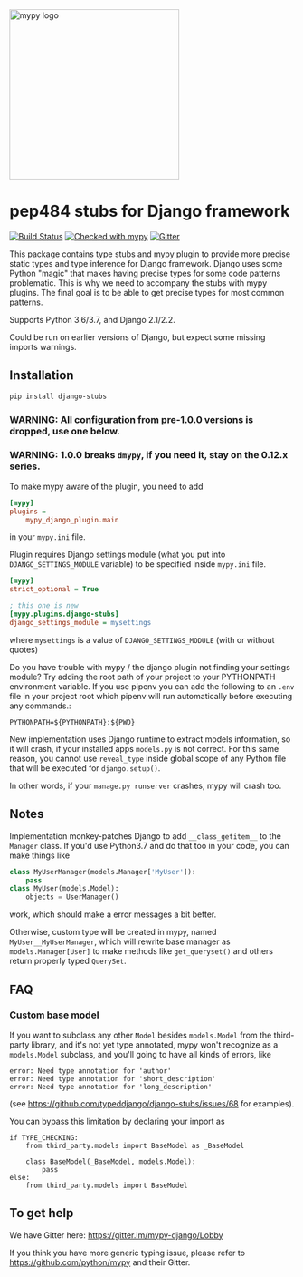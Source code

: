 <img src="http://mypy-lang.org/static/mypy_light.svg" alt="mypy logo" width="300px"/>

# pep484 stubs for Django framework

[![Build Status](https://travis-ci.org/typeddjango/django-stubs.svg?branch=master)](https://travis-ci.org/typeddjango/django-stubs)
[![Checked with mypy](http://www.mypy-lang.org/static/mypy_badge.svg)](http://mypy-lang.org/)
[![Gitter](https://badges.gitter.im/mypy-django/Lobby.svg)](https://gitter.im/mypy-django/Lobby)

This package contains type stubs and mypy plugin to provide more precise static types and type inference for Django framework. Django uses some Python "magic" that makes having precise types for some code patterns problematic. This is why we need to accompany the stubs with mypy plugins. The final goal is to be able to get precise types for most common patterns.

Supports Python 3.6/3.7, and Django 2.1/2.2.

Could be run on earlier versions of Django, but expect some missing imports warnings.

## Installation

```bash
pip install django-stubs
```

### WARNING: All configuration from pre-1.0.0 versions is dropped, use one below.

### WARNING: 1.0.0 breaks `dmypy`, if you need it, stay on the 0.12.x series. 

To make mypy aware of the plugin, you need to add

```ini
[mypy]
plugins =
    mypy_django_plugin.main
```

in your `mypy.ini` file.

Plugin requires Django settings module (what you put into `DJANGO_SETTINGS_MODULE` variable) to be specified inside `mypy.ini` file.

```ini
[mypy]
strict_optional = True

; this one is new
[mypy.plugins.django-stubs]
django_settings_module = mysettings
```

where `mysettings` is a value of `DJANGO_SETTINGS_MODULE` (with or without quotes)

Do you have trouble with mypy / the django plugin not finding your settings module? Try adding the root path of your project to your PYTHONPATH environment variable. If you use pipenv you can add the following to an `.env` file in your project root which pipenv will run automatically before executing any commands.:
```
PYTHONPATH=${PYTHONPATH}:${PWD}
```

New implementation uses Django runtime to extract models information, so it will crash, if your installed apps `models.py` is not correct. For this same reason, you cannot use `reveal_type` inside global scope of any Python file that will be executed for `django.setup()`. 

In other words, if your `manage.py runserver` crashes, mypy will crash too. 

## Notes

Implementation monkey-patches Django to add `__class_getitem__` to the `Manager` class. If you'd use Python3.7 and do that too in your code, you can make things like

```python
class MyUserManager(models.Manager['MyUser']):
    pass
class MyUser(models.Model):
    objects = UserManager()
```

work, which should make a error messages a bit better. 

Otherwise, custom type will be created in mypy, named `MyUser__MyUserManager`, which will rewrite base manager as `models.Manager[User]` to make methods like `get_queryset()` and others return properly typed `QuerySet`.

## FAQ

### Custom base model

If you want to subclass any other `Model` besides `models.Model` from the third-party library, 
and it's not yet type annotated, mypy won't recognize as a `models.Model` subclass, 
and you'll going to have all kinds of errors, like
```
error: Need type annotation for 'author'
error: Need type annotation for 'short_description'
error: Need type annotation for 'long_description'
```
(see https://github.com/typeddjango/django-stubs/issues/68 for examples).

You can bypass this limitation by declaring your import as
```
if TYPE_CHECKING:
    from third_party.models import BaseModel as _BaseModel

    class BaseModel(_BaseModel, models.Model):
        pass
else:
    from third_party.models import BaseModel
```

## To get help

We have Gitter here: <https://gitter.im/mypy-django/Lobby>

If you think you have more generic typing issue, please refer to https://github.com/python/mypy and their Gitter.
